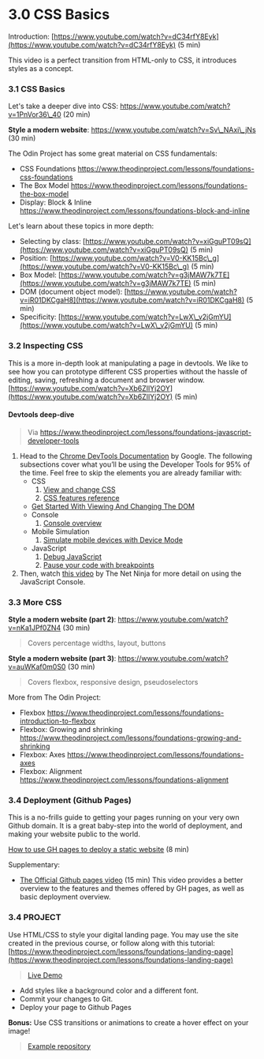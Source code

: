 # 3.0 CSS Basics

Introduction: [https://www.youtube.com/watch?v=dC34rfY8Eyk](https://www.youtube.com/watch?v=dC34rfY8Eyk) (5 min)

This video is a perfect transition from HTML-only to CSS, it introduces styles as a concept.

### 3.1 CSS Basics

Let's take a deeper dive into CSS: https://www.youtube.com/watch?v=1PnVor36\_40 (20 min)

**Style a modern website**: https://www.youtube.com/watch?v=Sv\_NAxi\_jNs (30 min)

The Odin Project has some great material on CSS fundamentals:

* CSS Foundations https://www.theodinproject.com/lessons/foundations-css-foundations
* The Box Model https://www.theodinproject.com/lessons/foundations-the-box-model
* Display: Block & Inline https://www.theodinproject.com/lessons/foundations-block-and-inline

Let's learn about these topics in more depth:

* Selecting by class: [https://www.youtube.com/watch?v=xiGguPT09sQ](https://www.youtube.com/watch?v=xiGguPT09sQ) (5 min)
* Position: [https://www.youtube.com/watch?v=V0-KK15Bc\_g](https://www.youtube.com/watch?v=V0-KK15Bc\_g) (5 min)
* Box Model: [https://www.youtube.com/watch?v=g3jMAW7k7TE](https://www.youtube.com/watch?v=g3jMAW7k7TE) (5 min)
* DOM (document object model): [https://www.youtube.com/watch?v=iR01DKCgaH8](https://www.youtube.com/watch?v=iR01DKCgaH8) (5 min)
* Specificity: [https://www.youtube.com/watch?v=LwX\_v2jGmYU](https://www.youtube.com/watch?v=LwX\_v2jGmYU) (5 min)

### 3.2 Inspecting CSS

This is a more in-depth look at manipulating a page in devtools. We like to see how you can prototype different CSS properties without the hassle of editing, saving, refreshing a document and browser window. [https://www.youtube.com/watch?v=Xb6ZIlYj2OY](https://www.youtube.com/watch?v=Xb6ZIlYj2OY) (5 min)

#### Devtools deep-dive

> Via https://www.theodinproject.com/lessons/foundations-javascript-developer-tools

1. Head to the [Chrome DevTools Documentation](https://developer.chrome.com/docs/devtools/) by Google. The following subsections cover what you’ll be using the Developer Tools for 95% of the time. Feel free to skip the elements you are already familiar with:
   * CSS
     1. [View and change CSS](https://developer.chrome.com/docs/devtools/css/)
     2. [CSS features reference](https://developer.chrome.com/docs/devtools/css/reference/)
   * [Get Started With Viewing And Changing The DOM](https://developer.chrome.com/docs/devtools/dom/)
   * Console
     1. [Console overview](https://developer.chrome.com/docs/devtools/console/)
   * Mobile Simulation
     1. [Simulate mobile devices with Device Mode](https://developer.chrome.com/docs/devtools/device-mode/)
   * JavaScript
     1. [Debug JavaScript](https://developer.chrome.com/docs/devtools/javascript/)
     2. [Pause your code with breakpoints](https://developer.chrome.com/docs/devtools/javascript/breakpoints/)
2. Then, watch [this video](https://www.youtube.com/watch?v=JzZFccCEgGA) by The Net Ninja for more detail on using the JavaScript Console.

### 3.3 More CSS

**Style a modern website (part 2)**: https://www.youtube.com/watch?v=nKa1JPf0ZN4 (30 min)

> Covers percentage widths, layout, buttons

**Style a modern website (part 3)**: https://www.youtube.com/watch?v=auWKaf0m0S0 (30 min)

> Covers flexbox, responsive design, pseudoselectors

More from The Odin Project:

* Flexbox https://www.theodinproject.com/lessons/foundations-introduction-to-flexbox
* Flexbox: Growing and shrinking https://www.theodinproject.com/lessons/foundations-growing-and-shrinking
* Flexbox: Axes https://www.theodinproject.com/lessons/foundations-axes
* Flexbox: Alignment https://www.theodinproject.com/lessons/foundations-alignment

### 3.4 Deployment (Github Pages)

This is a no-frills guide to getting your pages running on your very own Github domain. It is a great baby-step into the world of deployment, and making your website public to the world.

[How to use GH pages to deploy a static website](https://www.theserverside.com/video/A-GitHub-Pages-tutorial-on-how-to-host-personal-websites) (8 min)

Supplementary:

* [The Official Github pages video](https://www.youtube.com/watch?v=QyFcl\_Fba-k) (15 min) This video provides a better overview to the features and themes offered by GH pages, as well as basic deployment overview.

### 3.4 PROJECT

Use HTML/CSS to style your digital landing page. You may use the site created in the previous course, or follow along with this tutorial: [https://www.theodinproject.com/lessons/foundations-landing-page](https://www.theodinproject.com/lessons/foundations-landing-page)

> [Live Demo](https://aam-institute.github.io/project-003/)

* Add styles like a background color and a different font.
* Commit your changes to Git.
* Deploy your page to Github Pages

**Bonus:** Use CSS transitions or animations to create a hover effect on your image!

> [Example repository](https://github.com/AAM-Institute/project-003)

